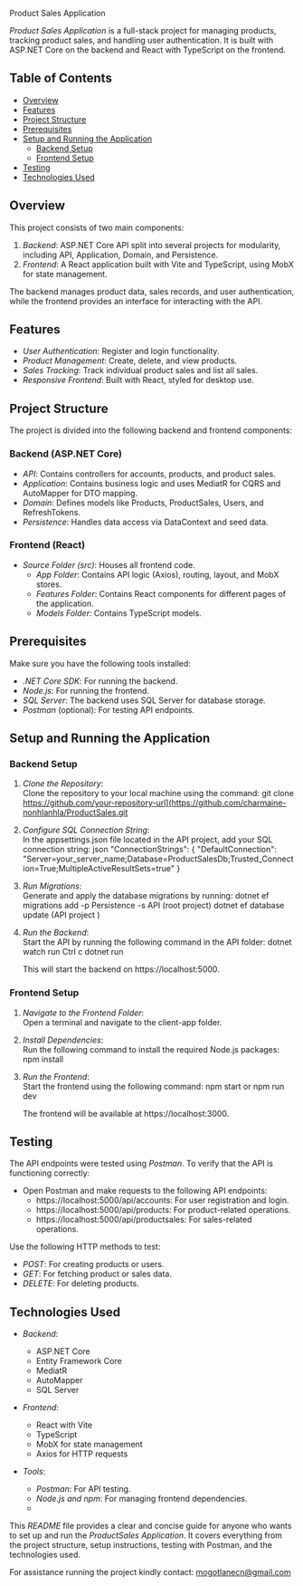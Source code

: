 Product Sales Application

*Product Sales Application* is a full-stack project for managing products, tracking product sales, and handling user authentication. It is built with ASP.NET Core on the backend and React with TypeScript on the frontend.

## Table of Contents

- [Overview](#overview)
- [Features](#features)
- [Project Structure](#project-structure)
- [Prerequisites](#prerequisites)
- [Setup and Running the Application](#setup-and-running-the-application)
  - [Backend Setup](#backend-setup)
  - [Frontend Setup](#frontend-setup)
- [Testing](#testing)
- [Technologies Used](#technologies-used)

## Overview

This project consists of two main components:

1. *Backend*: ASP.NET Core API split into several projects for modularity, including API, Application, Domain, and Persistence.
2. *Frontend*: A React application built with Vite and TypeScript, using MobX for state management.

The backend manages product data, sales records, and user authentication, while the frontend provides an interface for interacting with the API.

## Features

- *User Authentication*: Register and login functionality.
- *Product Management*: Create, delete, and view products.
- *Sales Tracking*: Track individual product sales and list all sales.
- *Responsive Frontend*: Built with React, styled for desktop use.
  
## Project Structure

The project is divided into the following backend and frontend components:

### Backend (ASP.NET Core)
- *API*: Contains controllers for accounts, products, and product sales.
- *Application*: Contains business logic and uses MediatR for CQRS and AutoMapper for DTO mapping.
- *Domain*: Defines models like Products, ProductSales, Users, and RefreshTokens.
- *Persistence*: Handles data access via DataContext and seed data.

### Frontend (React)
- *Source Folder (src)*: Houses all frontend code.
  - *App Folder*: Contains API logic (Axios), routing, layout, and MobX stores.
  - *Features Folder*: Contains React components for different pages of the application.
  - *Models Folder*: Contains TypeScript models.

## Prerequisites

Make sure you have the following tools installed:

- *.NET Core SDK*: For running the backend.
- *Node.js*: For running the frontend.
- *SQL Server*: The backend uses SQL Server for database storage.
- *Postman* (optional): For testing API endpoints.

## Setup and Running the Application

### Backend Setup

1. *Clone the Repository*:  
   Clone the repository to your local machine using the command:
   git clone https://github.com/your-repository-url](https://github.com/charmaine-nonhlanhla/ProductSales.git
   

2. *Configure SQL Connection String*:  
   In the appsettings.json file located in the API project, add your SQL connection string:
   json
   "ConnectionStrings": {
     "DefaultConnection": "Server=your_server_name;Database=ProductSalesDb;Trusted_Connection=True;MultipleActiveResultSets=true"
   }
   

3. *Run Migrations*:  
   Generate and apply the database migrations by running:
   dotnet ef migrations add -p Persistence -s API (root project)
   dotnet ef database update (API project )
   

4. *Run the Backend*:  
   Start the API by running the following command in the API folder:
   dotnet watch run
   Ctrl c
   dotnet run
   
   This will start the backend on https://localhost:5000.

### Frontend Setup

1. *Navigate to the Frontend Folder*:  
   Open a terminal and navigate to the client-app folder.

2. *Install Dependencies*:  
   Run the following command to install the required Node.js packages:
   npm install
   

3. *Run the Frontend*:  
   Start the frontend using the following command:
   npm start or npm run dev
   
   The frontend will be available at https://localhost:3000.

## Testing

The API endpoints were tested using *Postman*. To verify that the API is functioning correctly:

- Open Postman and make requests to the following API endpoints:
  - https://localhost:5000/api/accounts: For user registration and login.
  - https://localhost:5000/api/products: For product-related operations.
  - https://localhost:5000/api/productsales: For sales-related operations.

Use the following HTTP methods to test:
- *POST*: For creating products or users.
- *GET*: For fetching product or sales data.
- *DELETE*: For deleting products.

## Technologies Used

- *Backend*: 
  - ASP.NET Core
  - Entity Framework Core
  - MediatR
  - AutoMapper
  - SQL Server

- *Frontend*:
  - React with Vite
  - TypeScript
  - MobX for state management
  - Axios for HTTP requests

- *Tools*:
  - *Postman*: For API testing.
  - *Node.js and npm*: For managing frontend dependencies.
  - 

This *README* file provides a clear and concise guide for anyone who wants to set up and run the *ProductSales Application*. It covers everything from the project structure, setup instructions, testing with Postman, and the technologies used.

For assistance running the project kindly contact: mogotlanecn@gmail.com
